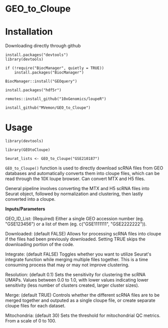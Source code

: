 # GEO_to_Cloupe

# Installation

Downloading directly through github

```
install.packages("devtools")
library(devtools)

if (!require("BiocManager", quietly = TRUE))
    install.packages("BiocManager")

BiocManager::install("GEOquery")

install.packages("hdf5r")

remotes::install_github("10xGenomics/loupeR")

install_github("MVemon/GEO_to_Cloupe")
```



# Usage

```
library(devtools)

library(GEOtoCloupe)

Seurat_lists <- GEO_to_Cloupe("GSE210187")
```

`GEO_to_Cloupe()` function is used to directly download scRNA files from GEO databases and automatically converts them into cloupe files, which can be read through the 10X loupe browser. Can convert MTX and H5 files.

General pipeline involves converting the MTX and H5 scRNA files into Seurat object, followed by normalization and clustering, then lastly converted into a cloupe.

**Inputs/Parameters**

GEO_ID_List: (Required) Either a single GEO accession number (eg. "GSE123456") or a list of them (eg. c("GSE1111111", "GSE2222222")).

Downloaded: (default FALSE) Allows for processing scRNA files into cloupe if the files had been previously downloaded. Setting TRUE skips the downloading portion of the code.

Integrate: (default FALSE) Toggles whether you want to utilize Seurat's integrate function while merging multiple files together. This is a time consuming process that may or may not improve clustering.

Resolution: (default 0.1) Sets the sensitivity for clustering the scRNA UMAPs. Values between 0.0 to 1.0, with lower values indicating lower sensitivity (less number of clusters created, larger cluster sizes).

Merge: (default TRUE) Controls whether the different scRNA files are to be merged together and outputed as a single cloupe file, or create separate cloupe files for each dataset.

Mitochondria: (default 30) Sets the threshold for mitochondrial QC metrics. From a scale of 0 to 100.
